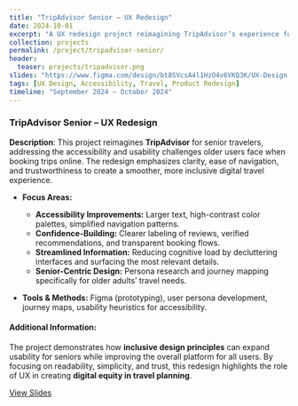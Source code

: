 ```yaml
---
title: "TripAdvisor Senior – UX Redesign"
date: 2024-10-01
excerpt: "A UX redesign project reimagining TripAdvisor’s experience for senior users, focused on accessibility, simplicity, and confidence-building design for travel planning."
collection: projects
permalink: /project/tripadvisor-senior/
header:
  teaser: projects/tripadvisor.png
slides: "https://www.figma.com/design/bt8SVcsA4l1HzO4v6VKQ3K/UX-Design-Project-One?node-id=161-1282&t=6iu85MZXKUefwD9p-1"
tags: [UX Design, Accessibility, Travel, Product Redesign]
timeline: "September 2024 – October 2024"
---
```


### TripAdvisor Senior – UX Redesign

**Description**: This project reimagines **TripAdvisor** for senior travelers, addressing the accessibility and usability challenges older users face when booking trips online. The redesign emphasizes clarity, ease of navigation, and trustworthiness to create a smoother, more inclusive digital travel experience.  

- **Focus Areas:**
  - **Accessibility Improvements:** Larger text, high-contrast color palettes, simplified navigation patterns.  
  - **Confidence-Building:** Clearer labeling of reviews, verified recommendations, and transparent booking flows.  
  - **Streamlined Information:** Reducing cognitive load by decluttering interfaces and surfacing the most relevant details.  
  - **Senior-Centric Design:** Persona research and journey mapping specifically for older adults’ travel needs.  

- **Tools & Methods:** Figma (prototyping), user persona development, journey maps, usability heuristics for accessibility.  

#### Additional Information:
The project demonstrates how **inclusive design principles** can expand usability for seniors while improving the overall platform for all users. By focusing on readability, simplicity, and trust, this redesign highlights the role of UX in creating **digital equity in travel planning**.

<div>
  <!-- <a href="{{ page.github_repo }}" target="_blank" class="btn btn-outline-primary"><i class="fab fa-github"></i> View on GitHub</a> -->
  <!-- <a href="{{ page.paper }}" target="_blank" class="btn btn-outline-secondary"><i class="fa fa-file-pdf"></i> View PDF</a> -->
  <a href="{{ page.slides }}" target="_blank" class="btn btn-outline-secondary"><i class="fa fa-book"></i> View Slides</a>
</div>


